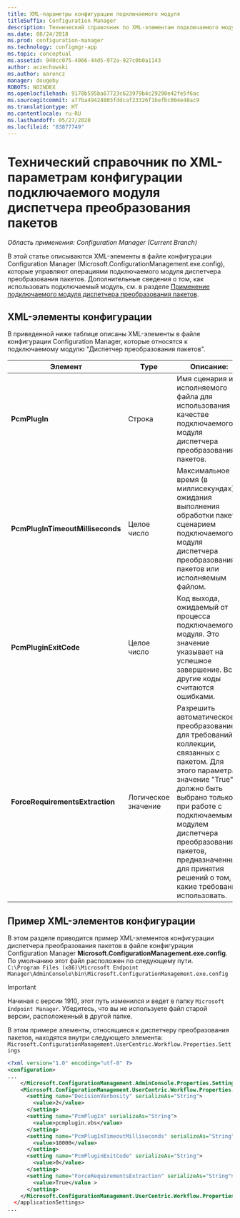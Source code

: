 ```yaml
---
title: XML-параметры конфигурации подключаемого модуля
titleSuffix: Configuration Manager
description: Технический справочник по XML-элементам подключаемого модуля диспетчера преобразования пакетов.
ms.date: 08/24/2018
ms.prod: configuration-manager
ms.technology: configmgr-app
ms.topic: conceptual
ms.assetid: 940cc075-4066-44d5-972a-927c0b0a1143
author: aczechowski
ms.author: aaroncz
manager: dougeby
ROBOTS: NOINDEX
ms.openlocfilehash: 9178b595ba67723c623979b4c29290e42fe5f6ac
ms.sourcegitcommit: a77ba49424803fddcaf23326f1befbc004e48ac9
ms.translationtype: HT
ms.contentlocale: ru-RU
ms.lasthandoff: 05/27/2020
ms.locfileid: "83877749"
---
```

# <a name="technical-reference-for-the-package-conversion-manager-plug-in-configuration-xml"></a>Технический справочник по XML-параметрам конфигурации подключаемого модуля диспетчера преобразования пакетов

*Область применения: Configuration Manager (Current Branch)*

<!--1357861-->

В этой статье описываются XML-элементы в файле конфигурации Configuration Manager (Microsoft.ConfigurationManagement.exe.config), которые управляют операциями подключаемого модуля диспетчера преобразования пакетов. Дополнительные сведения о том, как использовать подключаемый модуль, см. в разделе [Применение подключаемого модуля диспетчера преобразования пакетов](how-to-use-plug-in.md).



## <a name="xml-configuration-elements"></a>XML-элементы конфигурации

В приведенной ниже таблице описаны XML-элементы в файле конфигурации Configuration Manager, которые относятся к подключаемому модулю "Диспетчер преобразования пакетов".

|Элемент  |Type  |Описание:  |
|---------|---------|---------|
|**PcmPlugIn**|Строка|Имя сценария или исполняемого файла для использования в качестве подключаемого модуля диспетчера преобразования пакетов.|
|**PcmPlugInTimeoutMilliseconds**|Целое число|Максимальное время (в миллисекундах) ожидания выполнения обработки пакета сценарием подключаемого модуля диспетчера преобразования пакетов или исполняемым файлом.|
|**PcmPluginExitCode**|Целое число|Код выхода, ожидаемый от процесса подключаемого модуля. Это значение указывает на успешное завершение. Все другие коды считаются ошибками.|
|**ForceRequirementsExtraction**|Логическое значение|Разрешить автоматическое преобразование для требований коллекции, связанных с пакетом. Для этого параметра значение "True" должно быть выбрано только при работе с подключаемым модулем диспетчера преобразования пакетов, предназначенным для принятия решений о том, какие требования использовать.|



## <a name="sample-configuration-xml"></a>Пример XML-элементов конфигурации

В этом разделе приводится пример XML-элементов конфигурации диспетчера преобразования пакетов в файле конфигурации Configuration Manager **Microsoft.ConfigurationManagement.exe.config**. По умолчанию этот файл расположен по следующему пути.  
`C:\Program Files (x86)\Microsoft Endpoint Manager\AdminConsole\bin\Microsoft.ConfigurationManagement.exe.config`

> [!IMPORTANT]
> Начиная с версии 1910, этот путь изменился и ведет в папку `Microsoft Endpoint Manager`. Убедитесь, что вы не используете файл старой версии, расположенный в другой папке. 

В этом примере элементы, относящиеся к диспетчеру преобразования пакетов, находятся внутри следующего элемента: `Microsoft.ConfigurationManagement.UserCentric.Workflow.Properties.Settings`

``` XML
<?xml version="1.0" encoding="utf-8" ?>
<configuration>
...
    </Microsoft.ConfigurationManagement.AdminConsole.Properties.Settings>
    <Microsoft.ConfigurationManagement.UserCentric.Workflow.Properties.Settings>
      <setting name="DecisionVerbosity" serializeAs="String">
        <value>2</value>
      </setting>
      <setting name="PcmPlugIn" serializeAs="String">
        <value>pcmplugin.vbs</value>
      </setting>
      <setting name="PcmPlugInTimeoutMilliseconds" serializeAs="String">
        <value>10000</value>
      </setting>
      <setting name="PcmPluginExitCode" serializeAs="String">
        <value>0</value>
      </setting>
      <setting name="ForceRequirementsExtraction" serializeAs="String">
        <value>True</value >
      </setting>
    </Microsoft.ConfigurationManagement.UserCentric.Workflow.Properties.Settings>
  </applicationSettings>
...
```

